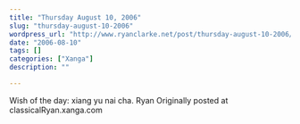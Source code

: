 ```yaml
---
title: "Thursday August 10, 2006"
slug: "thursday-august-10-2006"
wordpress_url: "http://www.ryanclarke.net/post/thursday-august-10-2006/"
date: "2006-08-10"
tags: []
categories: ["Xanga"]
description: ""

---
```


Wish of the day: xiang yu nai cha.
Ryan
Originally posted at classicalRyan.xanga.com

